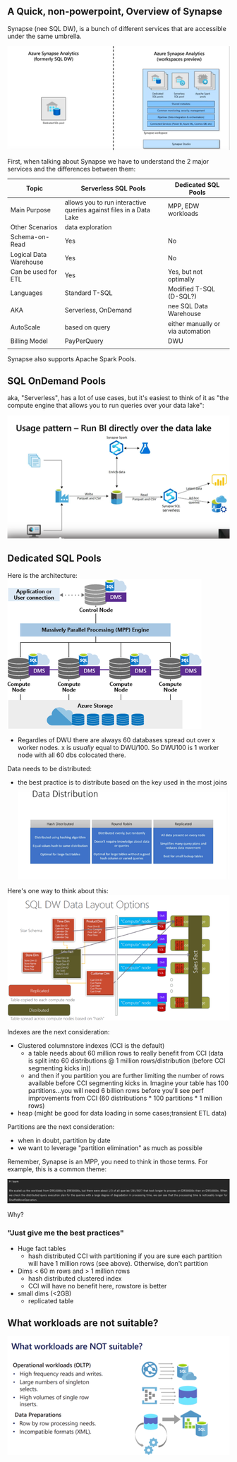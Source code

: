## A Quick, non-powerpoint, Overview of Synapse

Synapse (nee SQL DW), is a bunch of different services that are accessible under the same umbrella.  

![](./img/overview.png)

First, when talking about Synapse we have to understand the 2 major services and the differences between them:  

| Topic 	| Serverless SQL Pools 	| Dedicated SQL Pools |
|-	|-	|-|
| Main Purpose 	|allows you to run interactive queries against files in a Data Lake  	| MPP, EDW workloads 	|
| Other Scenarios 	| data exploration  	|  	|
| Schema-on-Read	| Yes  	| No 	|
| Logical Data Warehouse	| Yes  	| No 	|
| Can be used for ETL	| Yes  	| Yes, but not optimally 	|
| Languages 	| Standard T-SQL 	| Modified T-SQL (D-SQL?) 	|
| AKA 	| Serverless, OnDemand  	| nee SQL Data Warehouse 	|
| AutoScale 	| based on query  	| either manually or via automation 	|
| Billing Model 	| PayPerQuery  	|  DWU	|
|  	|   	|  	|

Synapse also supports Apache Spark Pools.  

## SQL OnDemand Pools

aka, "Serverless", has a lot of use cases, but it's easiest to think of it as "the compute engine that allows you to run queries over your data lake":

![](./img/pattern.png)

## Dedicated SQL Pools

Here is the architecture:  
![](./img/synapse-arch.png)
* Regardles of DWU there are always 60 databases spread out over x worker nodes.  x is _usually_ equal to DWU/100.  So DWU100 is 1 worker node with all 60 dbs colocated there.  

Data needs to be distributed:
* the best practice is to distribute based on the key used in the most joins
![](./img/dist.png)

Here's one way to think about this:  
![](./img/layout.png)

Indexes are the next consideration: 
* Clustered columnstore indexes (CCI is the default)
  * a table needs about 60 million rows to really benefit from CCI (data is split into 60 distributions @ 1 million rows/distribution (before CCI segmenting kicks in))
  * and then if you partition you are further limiting the number of rows available before CCI segmenting kicks in.  Imagine your table has 100 partitions...you will need 6 billion rows before you'll see perf improvements from CCI (60 distributions * 100 partitions * 1 million rows)
* heap (might be good for data loading in some cases;transient ETL data)

Partitions are the next consideration:
* when in doubt, partition by date
* we want to leverage "partition elimination" as much as possible

Remember, Synapse is an MPP, you need to think in those terms.  For example, this is a common theme:

![](./img/issue.png)

Why?  

### "Just give me the best practices"

* Huge fact tables
  * hash distributed CCI with partitioning if you are sure each partition will have 1 million rows (see above).  Otherwise, don't partition
* Dims < 60 m rows and > 1 million rows
  * hash distributed clustered index
  * CCI will have no benefit here, rowstore is better
* small dims (<2GB)
  * replicated table

## What workloads are not suitable?

![](./img/not.png)

